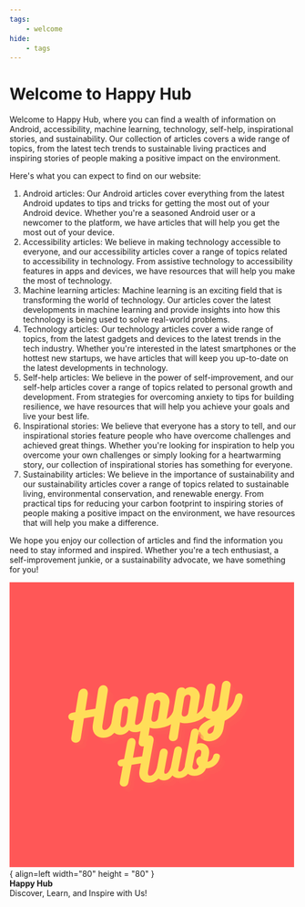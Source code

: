 ```yaml
---
tags:
    - welcome
hide:
    - tags
---
```


# Welcome to Happy Hub

Welcome to Happy Hub, where you can find a wealth of information on Android, accessibility, machine learning, technology, self-help, inspirational stories, and sustainability. Our collection of articles covers a wide range of topics, from the latest tech trends to sustainable living practices and inspiring stories of people making a positive impact on the environment.

Here's what you can expect to find on our website:

1. Android articles: Our Android articles cover everything from the latest Android updates to tips and tricks for getting the most out of your Android device. Whether you're a seasoned Android user or a newcomer to the platform, we have articles that will help you get the most out of your device.
2. Accessibility articles: We believe in making technology accessible to everyone, and our accessibility articles cover a range of topics related to accessibility in technology. From assistive technology to accessibility features in apps and devices, we have resources that will help you make the most of technology.
3. Machine learning articles: Machine learning is an exciting field that is transforming the world of technology. Our articles cover the latest developments in machine learning and provide insights into how this technology is being used to solve real-world problems.
4. Technology articles: Our technology articles cover a wide range of topics, from the latest gadgets and devices to the latest trends in the tech industry. Whether you're interested in the latest smartphones or the hottest new startups, we have articles that will keep you up-to-date on the latest developments in technology.
5. Self-help articles: We believe in the power of self-improvement, and our self-help articles cover a range of topics related to personal growth and development. From strategies for overcoming anxiety to tips for building resilience, we have resources that will help you achieve your goals and live your best life.
6. Inspirational stories: We believe that everyone has a story to tell, and our inspirational stories feature people who have overcome challenges and achieved great things. Whether you're looking for inspiration to help you overcome your own challenges or simply looking for a heartwarming story, our collection of inspirational stories has something for everyone.
7. Sustainability articles: We believe in the importance of sustainability and our sustainability articles cover a range of topics related to sustainable living, environmental conservation, and renewable energy. From practical tips for reducing your carbon footprint to inspiring stories of people making a positive impact on the environment, we have resources that will help you make a difference.

We hope you enjoy our collection of articles and find the information you need to stay informed and inspired. Whether you're a tech enthusiast, a self-improvement junkie, or a sustainability advocate, we have something for you!


![Happy Hub](./assets/logo.png){ align=left width="80" height = "80" } 
<br/>**Happy Hub**<br/>
Discover, Learn, and Inspire with Us!